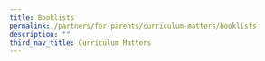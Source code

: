 ```yaml
---
title: Booklists
permalink: /partners/for-parents/curriculum-matters/booklists
description: ""
third_nav_title: Curriculum Matters
---
```

